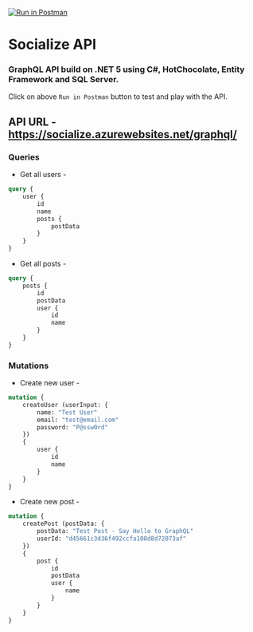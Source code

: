 ﻿[![Run in Postman](https://run.pstmn.io/button.svg)](https://app.getpostman.com/run-collection/024bd0606c3218105991)

# Socialize API

### GraphQL API build on .NET 5 using C#, HotChocolate, Entity Framework and SQL Server.
Click on above `Run in Postman` button to test and play with the API.

## API URL - https://socialize.azurewebsites.net/graphql/

### Queries
* Get all users -
```graphql
query {
    user {
        id
        name
        posts {
            postData
        }
    }
}
```
* Get all posts -
```graphql
query {
    posts {
        id
        postData
        user {
            id
            name
        }
    }
}
```

### Mutations
* Create new user -
```graphql
mutation {
    createUser (userInput: {
        name: "Test User"
        email: "test@email.com"
        password: "P@ssw0rd"
    })
    {
        user {
            id
            name
        }
    }
}
```
* Create new post -
```graphql
mutation {
    createPost (postData: {
        postData: "Test Post - Say Hello to GraphQL"
        userId: "d45661c3d36f492ccfa108d8d72073af"
    })
    {
        post {
            id
            postData
            user {
                name
            }
        }
    }
}
```